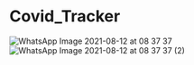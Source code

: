 # Covid_Tracker
![WhatsApp Image 2021-08-12 at 08 37 37](https://user-images.githubusercontent.com/69380691/129211726-d8a05cb0-66b4-441b-8c22-0c4a041271f4.jpeg)
![WhatsApp Image 2021-08-12 at 08 37 37 (2)](https://user-images.githubusercontent.com/69380691/129211739-eeb2c919-6d3f-487d-8785-c72a933bb79d.jpeg)

